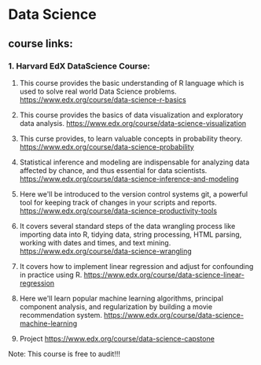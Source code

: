 # Data Science

## course links:

### 1. Harvard EdX DataScience Course:

1. This course provides the basic understanding of R language which is used to solve real world Data Science problems.
https://www.edx.org/course/data-science-r-basics  

2. This course provides the basics of data visualization and exploratory data analysis.
https://www.edx.org/course/data-science-visualization

3. This curse provides, to learn valuable concepts in probability theory.
https://www.edx.org/course/data-science-probability

4. Statistical inference and modeling are indispensable for analyzing data affected by chance, and thus essential for data scientists.
https://www.edx.org/course/data-science-inference-and-modeling

5. Here we'll be introduced to the version control systems git, a powerful tool for keeping track of changes in your scripts and reports.
https://www.edx.org/course/data-science-productivity-tools

6. It covers several standard steps of the data wrangling process like importing data into R, tidying data, string processing, HTML parsing, working with dates and times, and text mining.
https://www.edx.org/course/data-science-wrangling

7. It  covers how to implement linear regression and adjust for confounding in practice using R.
https://www.edx.org/course/data-science-linear-regression

8. Here we'll learn popular machine learning algorithms, principal component analysis, and regularization by building a movie recommendation system.
https://www.edx.org/course/data-science-machine-learning

9. Project 
https://www.edx.org/course/data-science-capstone

Note: This course is free to audit!!!

